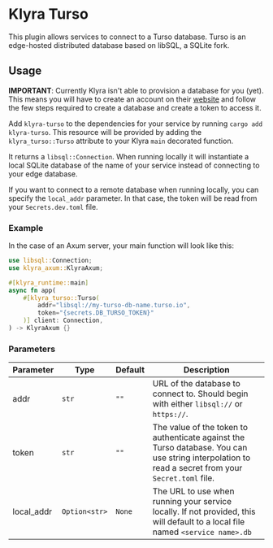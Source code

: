 # Klyra Turso

This plugin allows services to connect to a Turso database. Turso is an edge-hosted distributed database based on libSQL, a SQLite fork.

## Usage

**IMPORTANT**: Currently Klyra isn't able to provision a database for you (yet). This means you will have to create an account on their [website](https://turso.tech/) and follow the few steps required to create a database and create a token to access it.

Add `klyra-turso` to the dependencies for your service by running `cargo add klyra-turso`.
This resource will be provided by adding the `klyra_turso::Turso` attribute to your Klyra `main` decorated function.

It returns a `libsql::Connection`. When running locally it will instantiate a local SQLite database of the name of your service instead of connecting to your edge database.

If you want to connect to a remote database when running locally, you can specify the `local_addr` parameter. In that case, the token will be read from your `Secrets.dev.toml` file.

### Example

In the case of an Axum server, your main function will look like this:

```rust
use libsql::Connection;
use klyra_axum::KlyraAxum;

#[klyra_runtime::main]
async fn app(
    #[klyra_turso::Turso(
        addr="libsql://my-turso-db-name.turso.io",
        token="{secrets.DB_TURSO_TOKEN}"
    )] client: Connection,
) -> KlyraAxum {}
```

### Parameters

| Parameter  | Type          | Default | Description |
| ---------- | ------------- | ------- | ----------- |
| addr       | `str`         | `""`    | URL of the database to connect to. Should begin with either `libsql://` or `https://`. |
| token      | `str`         | `""`    | The value of the token to authenticate against the Turso database. You can use string interpolation to read a secret from your `Secret.toml` file. |
| local_addr | `Option<str>` | `None`  | The URL to use when running your service locally. If not provided, this will default to a local file named `<service name>.db` |
